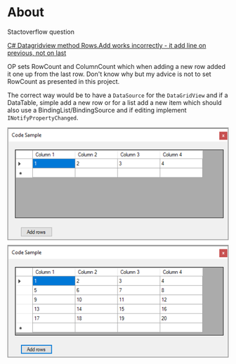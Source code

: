﻿# About
Stactoverflow question

[C# Datagridview method Rows.Add works incorrectly - it add line on previous, not on last](https://stackoverflow.com/questions/72337220/c-sharp-datagridview-method-rows-add-works-incorrectly-it-add-line-on-previous)

OP sets RowCount and ColumnCount which when adding a new row added it one up from the last row. Don't know why but my advice is not to set RowCount as presented in this project.

The correct way would be to have a `DataSource` for the `DataGridView` and if a DataTable, simple add a new row or for a list add a new item which should also use a BindingList/BindingSource and if editing implement `INotifyPropertyChanged`.

![Figure1](figure1.png)